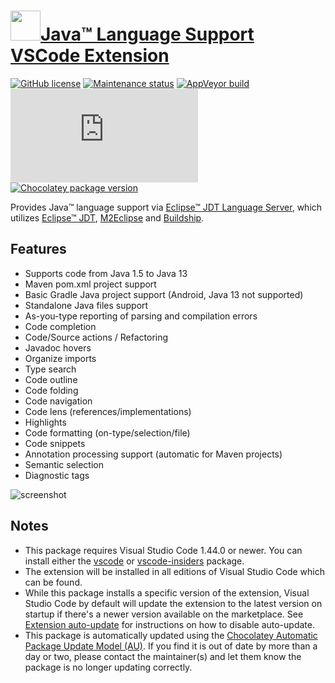 # [<img src="https://cdn.jsdelivr.net/gh/dgalbraith/chocolatey-packages@27cefa4e9cecaae41e719fb7ed7564439eb46c46/icons/vscode-java.png" width="48" height="48" />Java™ Language Support VSCode Extension](<https://chocolatey.org/packages/vscode-java>)

[![GitHub license](https://img.shields.io/github/license/redhat-developer/vscode-java)](https://github.com/redhat-developer/vscode-java/blob/master/LICENSE)
[![Maintenance status](https://img.shields.io/badge/maintained%3F-yes-green.svg)](https://gitHub.com/dgalbraith/chocolatey-packages/graphs/commit-activity)
[![AppVeyor build](https://img.shields.io/appveyor/ci/dgalbraith/chocolatey-packages)](https://ci.appveyor.com/project/dgalbraith/chocolatey-packages)
[![Visual Studio Marketplace version](https://img.shields.io/visual-studio-marketplace/v/redhat.java?label=Marketplace)](https://marketplace.visualstudio.com/items?itemName=redhat.java)
[![Chocolatey package version](https://img.shields.io/chocolatey/v/vscode-java?label=Chocolatey)](<https://chocolatey.org/packages/vscode-java>)

Provides Java™ language support via [Eclipse™ JDT Language Server](<https://github.com/eclipse/eclipse.jdt.ls>), which utilizes [Eclipse™ JDT](<http://www.eclipse.org/jdt>), [M2Eclipse](<http://www.eclipse.org/m2e>) and [Buildship](<https://github.com/eclipse/buildship>).

## Features

* Supports code from Java 1.5 to Java 13
* Maven pom.xml project support
* Basic Gradle Java project support (Android, Java 13 not supported)
* Standalone Java files support
* As-you-type reporting of parsing and compilation errors
* Code completion
* Code/Source actions / Refactoring
* Javadoc hovers
* Organize imports
* Type search
* Code outline
* Code folding
* Code navigation
* Code lens (references/implementations)
* Highlights
* Code formatting (on-type/selection/file)
* Code snippets
* Annotation processing support (automatic for Maven projects)
* Semantic selection
* Diagnostic tags

![screenshot](https://cdn.jsdelivr.net/gh/dgalbraith/chocolatey-packages@27cefa4e9cecaae41e719fb7ed7564439eb46c46/automatic/vscode-java/screenshot.png)

## Notes

* This package requires Visual Studio Code 1.44.0 or newer.
  You can install either the [vscode](https://chocolatey.org/packages/vscode) or [vscode-insiders](https://chocolatey.org/packages/vscode-insiders) package.
* The extension will be installed in all editions of Visual Studio Code which can be found.
* While this package installs a specific version of the extension, Visual Studio Code by default will update the extension to the latest version on startup if there's a newer version available on the marketplace.
  See [Extension auto-update](https://code.visualstudio.com/docs/editor/extension-gallery#_extension-autoupdate) for instructions on how to disable auto-update.
* This package is automatically updated using the [Chocolatey Automatic Package Update Model (AU)](https://github.com/majkinetor/au/blob/master/README.md).
  If you find it is out of date by more than a day or two, please contact the maintainer(s) and let them know the package is no longer updating correctly.
